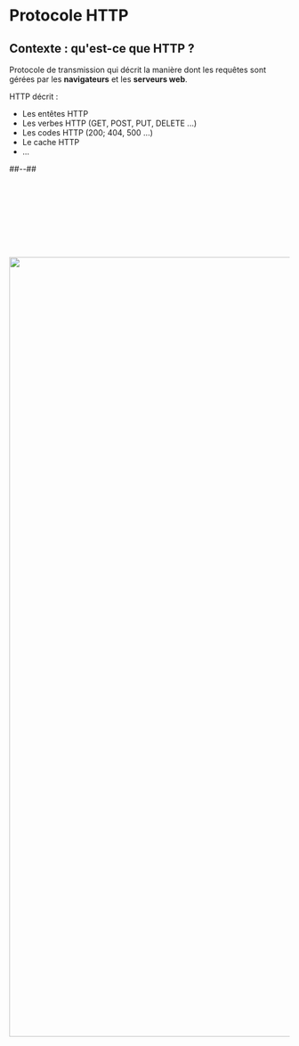 <!-- .slide: class="two-column with-code columns-60-40" -->

# Protocole HTTP

## Contexte : qu'est-ce que HTTP ?

Protocole de transmission qui décrit la manière dont les requêtes sont gérées par les <strong>navigateurs</strong> et les <strong>serveurs web</strong>.

<div>

HTTP décrit :

- Les entêtes HTTP
- Les verbes HTTP (GET, POST, PUT, DELETE ...)
- Les codes HTTP (200; 404, 500 ...)
- Le cache HTTP
- ...

</div>
<!-- .element: class="fragment" data-fragment-index="1"-->

##--##

<img src="./assets/images/03-speed/http-tcpip.svg" style="width: 1400px; height: auto; display: block; margin-top: 150px"  />
